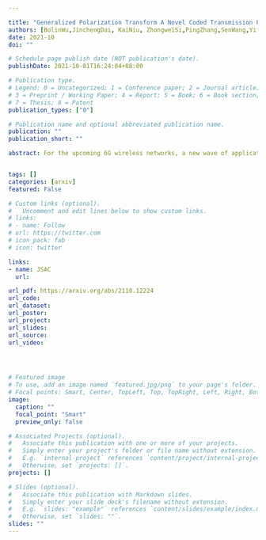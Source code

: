 ```yaml
---

title: "Generalized Polarization Transform A Novel Coded Transmission Paradigm"
authors: [BolinWu,JinchengDai, KaiNiu, ZhongweiSi,PingZhang,SenWang,YifeiYuan,Chih-LinI]
date: 2021-10
doi: ""

# Schedule page publish date (NOT publication's date).
publishDate: 2021-10-01T16:24:04+08:00

# Publication type.
# Legend: 0 = Uncategorized; 1 = Conference paper; 2 = Journal article;
# 3 = Preprint / Working Paper; 4 = Report; 5 = Book; 6 = Book section;
# 7 = Thesis; 8 = Patent
publication_types: ["0"]

# Publication name and optional abbreviated publication name.
publication: ""
publication_short: ""

abstract: For the upcoming 6G wireless networks, a new wave of applications and services will demand ultra-high data rates and reliability. To this end, future wireless systems are expected to pave the way for entirely new fundamental air interface technologies to attain a breakthrough in spectrum efficiency (SE). This article discusses a new paradigm, named generalized polarization transform (GPT), to achieve an integrated design of coding, modulation, multi-antenna, multiple access, etc., in a real sense. The GPT enabled air interface develops far-reaching insights that the joint optimization of critical air interface ingredients can achieve remarkable gains on SE compared with the state-of-the-art module-stacking design.


tags: []
categories: [arxiv]
featured: False

# Custom links (optional).
#   Uncomment and edit lines below to show custom links.
# links:
# - name: Follow
# url: https://twitter.com
# icon_pack: fab
# icon: twitter

links:
- name: JSAC
  url: 

url_pdf: https://arxiv.org/abs/2110.12224
url_code: 
url_dataset:
url_poster:
url_project: 
url_slides:
url_source: 
url_video:




# Featured image
# To use, add an image named `featured.jpg/png` to your page's folder. 
# Focal points: Smart, Center, TopLeft, Top, TopRight, Left, Right, BottomLeft, Bottom, BottomRight.
image:
  caption: ""
  focal_point: "Smart"
  preview_only: false

# Associated Projects (optional).
#   Associate this publication with one or more of your projects.
#   Simply enter your project's folder or file name without extension.
#   E.g. `internal-project` references `content/project/internal-project/index.md`.
#   Otherwise, set `projects: []`.
projects: []

# Slides (optional).
#   Associate this publication with Markdown slides.
#   Simply enter your slide deck's filename without extension.
#   E.g. `slides: "example"` references `content/slides/example/index.md`.
#   Otherwise, set `slides: ""`.
slides: ""
---
```

